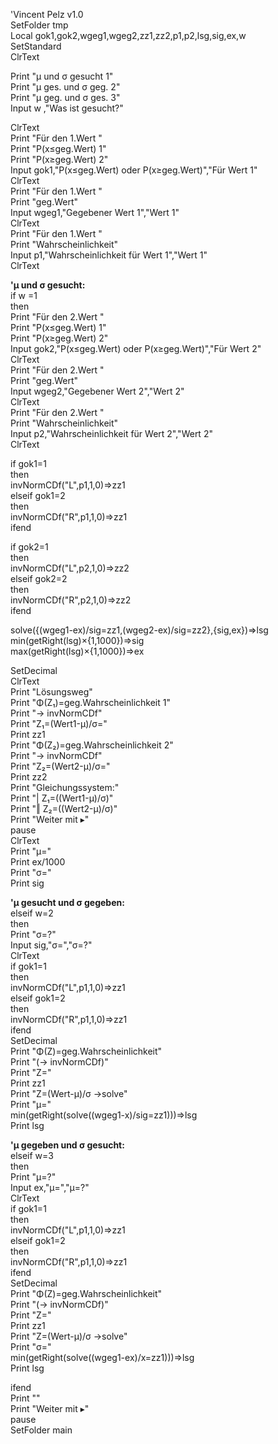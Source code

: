 'Vincent Pelz v1.0  
SetFolder tmp  
Local gok1,gok2,wgeg1,wgeg2,zz1,zz2,p1,p2,lsg,sig,ex,w  
SetStandard  
ClrText  
  
Print "μ und σ gesucht   1"  
Print "μ ges. und σ geg. 2"  
Print "μ geg. und σ ges. 3"  
Input w ,"Was ist gesucht?"  
  
ClrText  
Print "Für den 1.Wert "  
Print "P(x≤geg.Wert) 1"  
Print "P(x≥geg.Wert) 2"  
Input gok1,"P(x≤geg.Wert) oder P(x≥geg.Wert)","Für Wert 1"  
ClrText  
Print "Für den 1.Wert "  
Print "geg.Wert"  
Input wgeg1,"Gegebener Wert 1","Wert 1"  
ClrText  
Print "Für den 1.Wert "  
Print "Wahrscheinlichkeit"  
Input p1,"Wahrscheinlichkeit für Wert 1","Wert 1"  
ClrText  

**'μ und σ gesucht:**  
if w =1  
then  
Print "Für den 2.Wert "  
Print "P(x≤geg.Wert) 1"  
Print "P(x≥geg.Wert) 2"  
Input gok2,"P(x≤geg.Wert) oder P(x≥geg.Wert)","Für Wert 2"  
ClrText  
Print "Für den 2.Wert "  
Print "geg.Wert"  
Input wgeg2,"Gegebener Wert 2","Wert 2"  
ClrText  
Print "Für den 2.Wert "  
Print "Wahrscheinlichkeit"  
Input p2,"Wahrscheinlichkeit für Wert 2","Wert 2"  
ClrText  
  
if gok1=1  
then  
invNormCDf("L",p1,1,0)⇒zz1  
elseif gok1=2  
then  
invNormCDf("R",p1,1,0)⇒zz1  
ifend  
  
if gok2=1  
then  
invNormCDf("L",p2,1,0)⇒zz2  
elseif gok2=2  
then  
invNormCDf("R",p2,1,0)⇒zz2  
ifend  
  
solve({(wgeg1-ex)/sig=zz1,(wgeg2-ex)/sig=zz2},{sig,ex})⇒lsg  
min(getRight(lsg)×{1,1000})⇒sig  
max(getRight(lsg)×{1,1000})⇒ex  
  
SetDecimal  
ClrText  
Print "Lösungsweg"  
Print "Φ(Z₁)=geg.Wahrscheinlichkeit 1"  
Print "-> invNormCDf"  
Print "Z₁=(Wert1-μ)/σ="  
Print zz1  
Print "Φ(Z₂)=geg.Wahrscheinlichkeit 2"  
Print "-> invNormCDf"  
Print "Z₂=(Wert2-μ)/σ="  
Print zz2  
Print "Gleichungssystem:"  
Print "| Z₁=((Wert1-μ)/σ)"  
Print "‖ Z₂=((Wert2-μ)/σ)"  
Print "Weiter mit ▸"  
pause  
ClrText  
Print "μ="  
Print ex/1000  
Print "σ="  
Print sig
    
**'μ gesucht und σ gegeben:**    
elseif w=2  
then  
Print "σ=?"  
Input sig,"σ=","σ=?"  
ClrText  
if gok1=1  
then  
invNormCDf("L",p1,1,0)⇒zz1  
elseif gok1=2  
then  
invNormCDf("R",p1,1,0)⇒zz1  
ifend  
SetDecimal  
Print "Φ(Z)=geg.Wahrscheinlichkeit"  
Print "(-> invNormCDf)"  
Print "Z="  
Print zz1  
Print "Z=(Wert-μ)/σ ->solve"  
Print "μ="  
min(getRight(solve((wgeg1-x)/sig=zz1)))⇒lsg  
Print lsg  
  
**'μ gegeben und σ gesucht:**  
elseif w=3  
then  
Print "μ=?"  
Input ex,"μ=","μ=?"  
ClrText  
if gok1=1  
then  
invNormCDf("L",p1,1,0)⇒zz1  
elseif gok1=2  
then  
invNormCDf("R",p1,1,0)⇒zz1  
ifend  
SetDecimal  
Print "Φ(Z)=geg.Wahrscheinlichkeit"  
Print "(-> invNormCDf)"  
Print "Z="  
Print zz1  
Print "Z=(Wert-μ)/σ ->solve"  
Print "σ="  
min(getRight(solve((wgeg1-ex)/x=zz1)))⇒lsg  
Print lsg  
  
  
ifend  
Print ""  
Print "Weiter mit ▸"  
pause  
SetFolder main